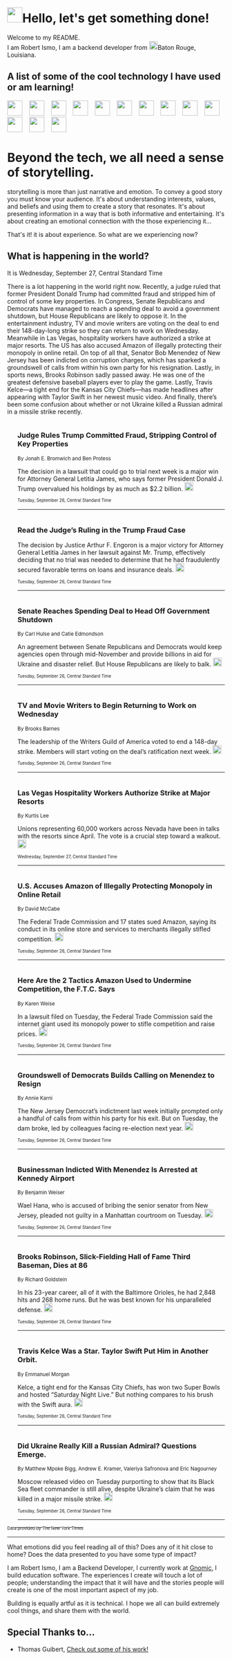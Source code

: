 <h1><img src="https://emojis.slackmojis.com/emojis/images/1643514375/3493/hot-coffee.gif?1643514375" width="35"/>Hello, let's get something done!</h1>

<p>Welcome to my README.<br/>
I am Robert Ismo, I am a backend developer from <img src="https://emojis.slackmojis.com/emojis/images/1638395689/50435/moulin_rouge.png?1638395689" width="20"/>Baton Rouge, Louisiana.</p>
<h2>A list of some of the cool technology I have used or am learning!</h2>
<p>
<img src="https://emojis.slackmojis.com/emojis/images/1643516091/21142/meow_bongotap.gif?1643516091" width="35" alt="">
<img src="https://img.shields.io/badge/Favorite%20Frontend%20Framework-SvelteKit-f83903" alt="">
<img src="https://img.shields.io/badge/Second%20Favorite-Vue-40b581" alt="">
<img src="https://img.shields.io/badge/Most%20Used%20Runtime-Nodejs-78b061" alt="">
<img src="https://emojis.slackmojis.com/emojis/images/1643517416/34482/fire.gif?1643517416" width="35" alt="">
<img src="https://img.shields.io/badge/Javascript%20But%20Better-Typescript-0078ca" alt="">
<img src="https://img.shields.io/badge/Favorite%20Language-Elixir-3e244d" alt="">
<img src="https://img.shields.io/badge/Containerize%20Everything-Docker-6ac9ef" alt="">
<img src="https://emojis.slackmojis.com/emojis/images/1643514596/5999/meow_party.gif?1643514596" width="35" alt="">
<img src="https://img.shields.io/badge/API%20Love%20Language-Graphql-de32a5" alt="">
<img src="https://img.shields.io/badge/Our%20Favorite%20Version%20Controller-Git-e94f33" alt="">
<img src="https://img.shields.io/badge/Favorite%20Database-Redis-d42d1d" alt="">
<img src="https://emojis.slackmojis.com/emojis/images/1643514559/5584/deployparrot.gif?1643514559" width="35" alt="">
<img src="https://img.shields.io/badge/Container%20Interstate-RabbitMQ-f66200" alt="">
<img src="https://img.shields.io/badge/Gotta%20Learn-Kubernetes-316adf" alt="">
<img src="https://img.shields.io/badge/Really%20Mature%20Now-WASM-654fef" alt="">
<img src="https://emojis.slackmojis.com/emojis/images/1666642497/61942/dance_vibe.gif?1666642497" width="35" alt="">
<img src="https://img.shields.io/badge/For%20My%20M1-ARM64-657d96" alt="">
<img src="https://img.shields.io/badge/Loving%20This%20So%20Much-TailwindCSS-17bcb5" alt="">
<img src="https://img.shields.io/badge/Cool%20Build%20Tool-Vite-f9cb24" alt="">
<img src="https://emojis.slackmojis.com/emojis/images/1669231376/62819/working-on-it.gif?1669231376" width="35" alt="">
<img src="https://img.shields.io/badge/Fun%20and%20Easy%20Database-MongoDB-5f8c49" alt="">
<img src="https://img.shields.io/badge/JS%20Life%20Support-NPM-c73737" alt="">
<img src="https://img.shields.io/badge/I%20Liked%20It-DynamoDB-0073b9" alt="">
<img src="https://emojis.slackmojis.com/emojis/images/1643514045/46/question.gif?1643514045" width="35" alt="">
<img src="https://img.shields.io/badge/cool-React-60d6f9" alt="">
<img src="https://img.shields.io/badge/Future%20Big%20Project-Lambda-f37e00" alt="">
<img src="https://img.shields.io/badge/NPM%20But%20Better-PNPM-f1aa07" alt="">
<img src="https://emojis.slackmojis.com/emojis/images/1643514943/9662/fbwow.gif?1643514943" width="35" alt="">
<img src="https://img.shields.io/badge/First%20Language-C-662079" alt="">
<img src="https://img.shields.io/badge/Where%20I%20Deploy%20Frontend-Vercel-000000" alt="">
<img src="https://img.shields.io/badge/Who%20Does%20not%20Want%20an%20App-Swift-f9492a" alt="">
<img src="https://emojis.slackmojis.com/emojis/images/1643514058/151/javascript.png?1643514058" width="35" alt="">
<img src="https://img.shields.io/badge/cool-Python-fbd542" alt="">
<img src="https://img.shields.io/badge/Favorite%20Something-Stripe-656cdc" alt="">
<img src="https://img.shields.io/badge/Of%20Course-HTML5-ed6327" alt="">
<img src="https://emojis.slackmojis.com/emojis/images/1660415405/60731/bomb.gif?1660415405" width="35" alt="">
<img src="https://img.shields.io/badge/hate-CSS-2964ec" alt="">
<img src="https://img.shields.io/badge/Learning-CircleCI-141215" alt="">
<img src="https://img.shields.io/badge/Learning-Rust-fbbb3b" alt="">
<img src="https://emojis.slackmojis.com/emojis/images/1660415397/60712/writing-hand.gif?1660415397" width="35" alt="">
<img src="https://img.shields.io/badge/Dev%20Browser%20of%20Choice-Firefox-cc4e26" alt="">
<img src="https://img.shields.io/badge/Recoverying%20From%20Windows-UNIX-1781e3" alt="">
<img src="https://img.shields.io/badge/LOVE-LogSeq-90c1c2" alt="">
<img src="https://emojis.slackmojis.com/emojis/images/1643514066/223/kirby.gif?1643514066" width="35" alt="">
<img src="https://img.shields.io/badge/Daily%20Driver-MacOS-e6e6e8" alt="">
<img src="https://img.shields.io/badge/Git%20Server-Github-000000" alt="">
<img src="https://img.shields.io/badge/enjoyable-EC2-f17428" alt="">
<img src="https://emojis.slackmojis.com/emojis/images/1643514239/2069/excited.gif?1643514239" width="35" alt="">
</p>
<h1>Beyond the tech, we all need a sense of storytelling.</h1>
<p>storytelling is more than just narrative and emotion. To convey a good story you must know your audience. It's about understanding interests, values, and beliefs and using them to create a story that resonates. It's about presenting information in a way that is both informative and entertaining. It's about creating an emotional connection with the those experiencing it...</p>
<p>That's it! it is about experience. So what are we experiencing now?</p>
<h2>What is happening in the world?</h2>
<p>It is Wednesday, September 27, Central Standard Time</p>
<p>
There is a lot happening in the world right now. Recently, a judge ruled that former President Donald Trump had committed fraud and stripped him of control of some key properties. In Congress, Senate Republicans and Democrats have managed to reach a spending deal to avoid a government shutdown, but House Republicans are likely to oppose it. In the entertainment industry, TV and movie writers are voting on the deal to end their 148-day-long strike so they can return to work on Wednesday. Meanwhile in Las Vegas, hospitality workers have authorized a strike at major resorts. The US has also accused Amazon of illegally protecting their monopoly in online retail. On top of all that, Senator Bob Menendez of New Jersey has been indicted on corruption charges, which has sparked a groundswell of calls from within his own party for his resignation. Lastly, in sports news, Brooks Robinson sadly passed away. He was one of the greatest defensive baseball players ever to play the game. Lastly, Travis Kelce—a tight end for the Kansas City Chiefs—has made headlines after appearing with Taylor Swift in her newest music video. And finally, there’s been some confusion about whether or not Ukraine killed a Russian admiral in a missile strike recently.</p>
<ol>
<img src="https://img.shields.io/badge/-nyregion-blue" alt="">
<h3>Judge Rules Trump Committed Fraud, Stripping Control of Key Properties</h3>
<sub>By Jonah E. Bromwich and Ben Protess</sub>
<p>The decision in a lawsuit that could go to trial next week is a major win for Attorney General Letitia James, who says former President Donald J. Trump overvalued his holdings by as much as $2.2 billion.  <a href="https://nyti.ms/459IuOz"><img src="https://developer.nytimes.com/files/poweredby_nytimes_30b.png?v=1583354208352" height="20"></a></p>
<sub><sub>Tuesday, September 26, Central Standard Time</sub></sub>
<hr/>
<img src="https://img.shields.io/badge/-us-blue" alt="">
<h3>Read the Judge’s Ruling in the Trump Fraud Case</h3>
<sub></sub>
<p>The decision by Justice Arthur F. Engoron is a major victory for Attorney General Letitia James in her lawsuit against Mr. Trump, effectively deciding that no trial was needed to determine that he had fraudulently secured favorable terms on loans and insurance deals.  <a href="https://nyti.ms/3LDF2oj"><img src="https://developer.nytimes.com/files/poweredby_nytimes_30b.png?v=1583354208352" height="20"></a></p>
<sub><sub>Tuesday, September 26, Central Standard Time</sub></sub>
<hr/>
<img src="https://img.shields.io/badge/-us-blue" alt="">
<h3>Senate Reaches Spending Deal to Head Off Government Shutdown</h3>
<sub>By Carl Hulse and Catie Edmondson</sub>
<p>An agreement between Senate Republicans and Democrats would keep agencies open through mid-November and provide billions in aid for Ukraine and disaster relief. But House Republicans are likely to balk.  <a href="https://nyti.ms/467OtEA"><img src="https://developer.nytimes.com/files/poweredby_nytimes_30b.png?v=1583354208352" height="20"></a></p>
<sub><sub>Tuesday, September 26, Central Standard Time</sub></sub>
<hr/>
<img src="https://img.shields.io/badge/-business-blue" alt="">
<h3>TV and Movie Writers to Begin Returning to Work on Wednesday</h3>
<sub>By Brooks Barnes</sub>
<p>The leadership of the Writers Guild of America voted to end a 148-day strike. Members will start voting on the deal’s ratification next week.  <a href="https://nyti.ms/45XWbkJ"><img src="https://developer.nytimes.com/files/poweredby_nytimes_30b.png?v=1583354208352" height="20"></a></p>
<sub><sub>Tuesday, September 26, Central Standard Time</sub></sub>
<hr/>
<img src="https://img.shields.io/badge/-business-blue" alt="">
<h3>Las Vegas Hospitality Workers Authorize Strike at Major Resorts</h3>
<sub>By Kurtis Lee</sub>
<p>Unions representing 60,000 workers across Nevada have been in talks with the resorts since April. The vote is a crucial step toward a walkout.  <a href="https://nyti.ms/48umgJI"><img src="https://developer.nytimes.com/files/poweredby_nytimes_30b.png?v=1583354208352" height="20"></a></p>
<sub><sub>Wednesday, September 27, Central Standard Time</sub></sub>
<hr/>
<img src="https://img.shields.io/badge/-technology-blue" alt="">
<h3>U.S. Accuses Amazon of Illegally Protecting Monopoly in Online Retail</h3>
<sub>By David McCabe</sub>
<p>The Federal Trade Commission and 17 states sued Amazon, saying its conduct in its online store and services to merchants illegally stifled competition.  <a href="https://nyti.ms/3EV0VMe"><img src="https://developer.nytimes.com/files/poweredby_nytimes_30b.png?v=1583354208352" height="20"></a></p>
<sub><sub>Tuesday, September 26, Central Standard Time</sub></sub>
<hr/>
<img src="https://img.shields.io/badge/-technology-blue" alt="">
<h3>Here Are the 2 Tactics Amazon Used to Undermine Competition, the F.T.C. Says</h3>
<sub>By Karen Weise</sub>
<p>In a lawsuit filed on Tuesday, the Federal Trade Commission said the internet giant used its monopoly power to stifle competition and raise prices.  <a href="https://nyti.ms/3LD0rhi"><img src="https://developer.nytimes.com/files/poweredby_nytimes_30b.png?v=1583354208352" height="20"></a></p>
<sub><sub>Tuesday, September 26, Central Standard Time</sub></sub>
<hr/>
<img src="https://img.shields.io/badge/-us-blue" alt="">
<h3>Groundswell of Democrats Builds Calling on Menendez to Resign</h3>
<sub>By Annie Karni</sub>
<p>The New Jersey Democrat’s indictment last week initially prompted only a handful of calls from within his party for his exit. But on Tuesday, the dam broke, led by colleagues facing re-election next year.  <a href="https://nyti.ms/3EUDsum"><img src="https://developer.nytimes.com/files/poweredby_nytimes_30b.png?v=1583354208352" height="20"></a></p>
<sub><sub>Tuesday, September 26, Central Standard Time</sub></sub>
<hr/>
<img src="https://img.shields.io/badge/-nyregion-blue" alt="">
<h3>Businessman Indicted With Menendez Is Arrested at Kennedy Airport</h3>
<sub>By Benjamin Weiser</sub>
<p>Wael Hana, who is accused of bribing the senior senator from New Jersey, pleaded not guilty in a Manhattan courtroom on Tuesday.  <a href="https://nyti.ms/3rm8vwe"><img src="https://developer.nytimes.com/files/poweredby_nytimes_30b.png?v=1583354208352" height="20"></a></p>
<sub><sub>Tuesday, September 26, Central Standard Time</sub></sub>
<hr/>
<img src="https://img.shields.io/badge/-sports-blue" alt="">
<h3>Brooks Robinson, Slick-Fielding Hall of Fame Third Baseman, Dies at 86</h3>
<sub>By Richard Goldstein</sub>
<p>In his 23-year career, all of it with the Baltimore Orioles, he had 2,848 hits and 268 home runs. But he was best known for his unparalleled defense.  <a href="https://nyti.ms/3PTGoxI"><img src="https://developer.nytimes.com/files/poweredby_nytimes_30b.png?v=1583354208352" height="20"></a></p>
<sub><sub>Tuesday, September 26, Central Standard Time</sub></sub>
<hr/>
<img src="https://img.shields.io/badge/-arts-blue" alt="">
<h3>Travis Kelce Was a Star. Taylor Swift Put Him in Another Orbit.</h3>
<sub>By Emmanuel Morgan</sub>
<p>Kelce, a tight end for the Kansas City Chiefs, has won two Super Bowls and hosted “Saturday Night Live.” But nothing compares to his brush with the Swift aura.  <a href="https://nyti.ms/3ERfC2I"><img src="https://developer.nytimes.com/files/poweredby_nytimes_30b.png?v=1583354208352" height="20"></a></p>
<sub><sub>Tuesday, September 26, Central Standard Time</sub></sub>
<hr/>
<img src="https://img.shields.io/badge/-world-blue" alt="">
<h3>Did Ukraine Really Kill a Russian Admiral? Questions Emerge.</h3>
<sub>By Matthew Mpoke Bigg, Andrew E. Kramer, Valeriya Safronova and Eric Nagourney</sub>
<p>Moscow released video on Tuesday purporting to show that its Black Sea fleet commander is still alive, despite Ukraine’s claim that he was killed in a major missile strike.  <a href="https://nyti.ms/3RzVn0Y"><img src="https://developer.nytimes.com/files/poweredby_nytimes_30b.png?v=1583354208352" height="20"></a></p>
<sub><sub>Tuesday, September 26, Central Standard Time</sub></sub>
<hr/>
</ol>
<a href="https://developer.nytimes.com"><sub><sub>Data provided by The New York Times</sub></sub></a>
<hr/>
<p>What emotions did you feel reading all of this? Does any of it hit close to home? Does the data presented to you have some type of impact?</p>
<p>I am Robert Ismo, I am a Backend Developer, I currently work at <a href="https://gnomic.education/">Gnomic</a>, I build education software. The experiences I create will touch a lot of people; understanding the impact that it will have and the stories people will create is one of the most important aspect of my job.</p>
<p>Building is equally artful as it is technical. I hope we all can build extremely cool things, and share them with the world.</p>
<h2>Special Thanks to...</h2>
<ul>
<li>Thomas Guibert, <a href="https://github.com/thmsgbrt/thmsgbrt">Check out some of his work!</a></li>
</ul>